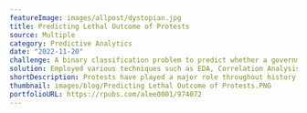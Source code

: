 ```yaml
---
featureImage: images/allpost/dystopian.jpg
title: Predicting Lethal Outcome of Protests
source: Multiple
category: Predictive Analytics
date: "2022-11-20"
challenge: A binary classification problem to predict whether a government response will result in human casualties.
solution: Employed various techniques such as EDA, Correlation Analysis, and Classification ML Models- ROC AUC Score 86%.
shortDescription: Protests have played a major role throughout history in driving social movement and pursuing causes. Though not common, human casualties sometimes are unfortunate consequence to these events. This project attempted to predict government’s response to mass mobilization protests- of which that lead to “Shooting” or “Killing” outcomes.
thumbnail: images/blog/Predicting Lethal Outcome of Protests.PNG
portfolioURL: https://rpubs.com/alee0001/974072
---
```

